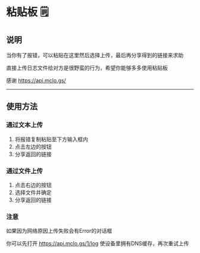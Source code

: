 # 粘贴板 🗒️

## 说明

当你有了报错，可以粘贴在这里然后选择上传，最后再分享得到的链接来求助

直接上传日志文件给对方是很野蛮的行为，希望你能够多多使用粘贴板

感谢 <https://api.mclo.gs/>

---

## 使用方法

### 通过文本上传

1. 将报错复制粘贴至下方输入框内
2. 点击左边的按钮
3. 分享返回的链接

### 通过文件上传

1. 点击右边的按钮
2. 选择文件并确定
3. 分享返回的链接

### 注意

如果因为网络原因上传失败会有Error的对话框

你可以先打开 <https://api.mclo.gs/1/log> 使设备里拥有DNS缓存，再次重试上传

